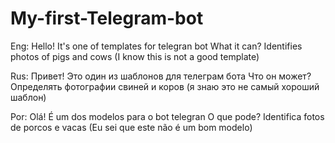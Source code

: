 # My-first-Telegram-bot
Eng:
Hello! It's one of templates for telegran bot
What it can?
Identifies photos of pigs and cows
(I know this is not a good template)

Rus:
Привет! Это один из шаблонов для телеграм бота
Что он может?
Определять фотографии свиней и коров
(я знаю это не самый хороший шаблон)

Por:
Olá! É um dos modelos para o bot telegran
O que pode?
Identifica fotos de porcos e vacas
(Eu sei que este não é um bom modelo)


